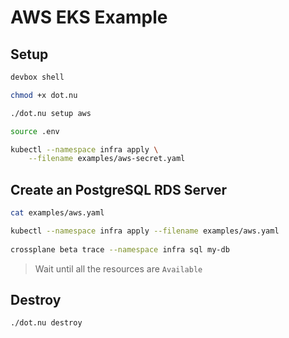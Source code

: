 # AWS EKS Example

## Setup

```bash
devbox shell

chmod +x dot.nu

./dot.nu setup aws

source .env

kubectl --namespace infra apply \
    --filename examples/aws-secret.yaml
```

## Create an PostgreSQL RDS Server

```bash
cat examples/aws.yaml

kubectl --namespace infra apply --filename examples/aws.yaml
    
crossplane beta trace --namespace infra sql my-db
```

> Wait until all the resources are `Available`

## Destroy 

```sh
./dot.nu destroy
```